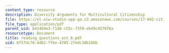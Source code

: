 ```yaml
---
content_type: resource
description: Diversity Arguments for Multicultural Citizenship
file: https://ol-ocw-studio-app-qa.s3.amazonaws.com/courses/17-042-citizenship-and-pluralism-fall-2003/6f57dc764d62ffbe470527edc34b16bb_reading_questions_oct_8.pdf
file_type: application/pdf
parent_uid: b42469e3-f1d8-c55c-73f0-eb49c457076a
resourcetype: Document
title: reading_questions_oct_8.pdf
uid: 6f57dc76-4d62-ffbe-4705-27edc34b16bb
---
```

